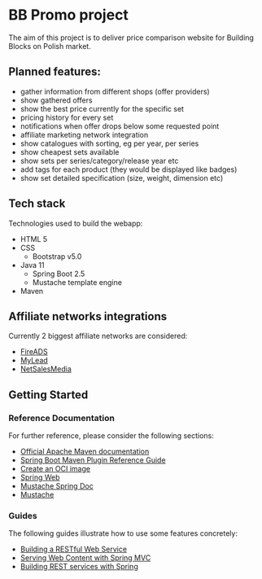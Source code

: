 # BB Promo project

The aim of this project is to deliver price comparison website for 
Building Blocks on Polish market.

## Planned features:

- gather information from different shops (offer providers)
- show gathered offers
- show the best price currently for the specific set
- pricing history for every set
- notifications when offer drops below some requested point
- affiliate marketing network integration
- show catalogues with sorting, eg per year, per series
- show cheapest sets available
- show sets per series/category/release year etc
- add tags for each product (they would be displayed like badges)
- show set detailed specification (size, weight, dimension etc)

## Tech stack

Technologies used to build the webapp:

- HTML 5
- CSS
    - Bootstrap v5.0
- Java 11
    - Spring Boot 2.5
    - Mustache template engine
- Maven
    
## Affiliate networks integrations

Currently 2 biggest affiliate networks are considered:

- [FireADS](https://fireads.org/pl)
- [MyLead](https://mylead.global/pl)
- [NetSalesMedia](https://netsalesmedia.pl/)

## Getting Started

### Reference Documentation
For further reference, please consider the following sections:

* [Official Apache Maven documentation](https://maven.apache.org/guides/index.html)
* [Spring Boot Maven Plugin Reference Guide](https://docs.spring.io/spring-boot/docs/2.5.0/maven-plugin/reference/html/)
* [Create an OCI image](https://docs.spring.io/spring-boot/docs/2.5.0/maven-plugin/reference/html/#build-image)
* [Spring Web](https://docs.spring.io/spring-boot/docs/2.5.0/reference/htmlsingle/#boot-features-developing-web-applications)
* [Mustache Spring Doc](https://docs.spring.io/spring-boot/docs/2.5.0/reference/htmlsingle/#boot-features-spring-mvc-template-engines)
* [Mustache](https://mustache.github.io/mustache.5.html)

### Guides
The following guides illustrate how to use some features concretely:

* [Building a RESTful Web Service](https://spring.io/guides/gs/rest-service/)
* [Serving Web Content with Spring MVC](https://spring.io/guides/gs/serving-web-content/)
* [Building REST services with Spring](https://spring.io/guides/tutorials/bookmarks/)
